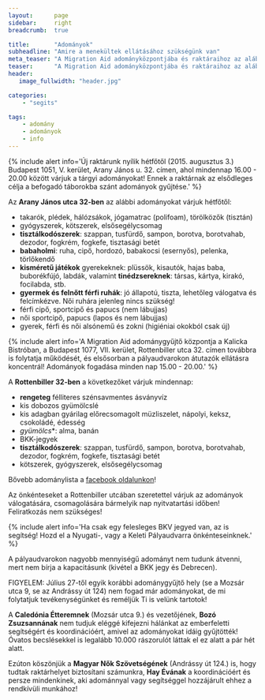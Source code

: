 ```yaml
---
layout:      page
sidebar:     right
breadcrumb:  true

title:       "Adományok"
subheadline: "Amire a menekültek ellátásához szükségünk van"
meta_teaser: "A Migration Aid adományközpontjába és raktáraihoz az alábbi adományokat várjuk."
teaser:      "A Migration Aid adományközpontjába és raktáraihoz az alábbi adományokat várjuk."
header:
   image_fullwidth: "header.jpg"

categories:
    - "segits"

tags:
    - adomány
    - adományok
    - info
---
```


{% include alert info='Új raktárunk nyílik hétfőtől (2015. augusztus 3.) Budapest 1051, V. kerület, Arany János u. 32. címen, ahol mindennap 16.00 - 20.00 között várjuk a tárgyi adományokat! Ennek a raktárnak az elsődleges célja a befogadó táborokba szánt adományok gyűjtése.' %}

Az **Arany János utca 32-ben** az alábbi adományokat várjuk hétfőtől:

- takarók, plédek, hálózsákok, jógamatrac (polifoam), törölközők (tisztán)
- gyógyszerek, kötszerek, elsősegélycsomag
- **tisztálkodószerek**: szappan, tusfürdő, sampon, borotva, borotvahab, dezodor, fogkrém, fogkefe, tisztasági betét
- **babaholmi**: ruha, cipő, hordozó, babakocsi (esernyős), pelenka, törlőkendő
- **kisméretű játékok** gyerekeknek: plüssök, kisautók, hajas baba, buborékfújó, labdák, valamint **tinédzsereknek**: társas, kártya, kirakó, focilabda, stb.
- **gyermek és felnőtt férfi ruhák**: jó állapotú, tiszta, lehetőleg válogatva és felcímkézve. Női ruhára jelenleg nincs szükség!
- férfi cipő, sportcipő és papucs (nem lábujjas)
- női sportcipő, papucs (lapos és nem lábujjas)
- gyerek, férfi és női alsónemű és zokni (higiéniai okokból csak új)

{% include alert info='A Migration Aid adománygyűjtő központja a Kalicka Bistróban, a Budapest 1077, VII. kerület, Rottenbiller utca 32. címen továbbra is folytatja működését, és elsősorban a pályaudvarokon átutazók ellátásra koncentrál! Adományok fogadása minden nap 15.00 - 20.00.' %}

A **Rottenbiller 32-ben** a következőket várjuk mindennap:

- **rengeteg** félliteres szénsavmentes ásványvíz
- kis dobozos gyümölcslé
- kis adagban gyárilag előrecsomagolt müzliszelet, nápolyi, keksz, csokoládé, édesség
- *gyümölcs**: alma, banán
- BKK-jegyek
- **tisztálkodószerek**: szappan, tusfürdő, sampon, borotva, borotvahab, dezodor, fogkrém, fogkefe, tisztasági betét
- kötszerek, gyógyszerek, elsősegélycsomag

Bővebb adománylista a [facebook oldalunkon](https://www.facebook.com/migrationaidhungary)!

Az önkénteseket a Rottenbiller utcában szeretettel várjuk az adományok válogatására, csomagolására bármelyik nap nyitvatartási időben! Feliratkozás nem szükséges!

{% include alert info='Ha csak egy felesleges BKV jegyed van, az is segítség! Hozd el a Nyugati-, vagy a Keleti Pályaudvarra önkénteseinknek.' %}

A pályaudvarokon nagyobb mennyiségű adományt nem tudunk átvenni, mert nem bírja a kapacitásunk (kivétel a BKK jegy és Debrecen).

FIGYELEM: Július 27-től egyik korábbi adománygyűjtő hely (se a Mozsár utca 9, se az Andrássy út 124) nem fogad már adományokat, de mi folytatjuk tevékenységünket és reméljük Ti is velünk tartotok!

A **Caledónia Étteremnek** (Mozsár utca 9.) és vezetőjének, **Bozó Zsuzsannának** nem tudjuk eléggé kifejezni hálánkat az emberfeletti segítségért és koordinációért, amivel az adományokat idáig gyűjtötték! Óvatos becslésekkel is legalább 10.000 rászorulót láttak el ez alatt a pár hét alatt.

Ezúton köszönjük a **Magyar Nők Szövetségének** (Andrássy út 124.) is, hogy tudtak raktárhelyet biztosítani számunkra, **Hay Évának** a koordinációért és persze mindenkinek, aki adománnyal vagy segítséggel hozzájárult ehhez a rendkívüli munkához!


